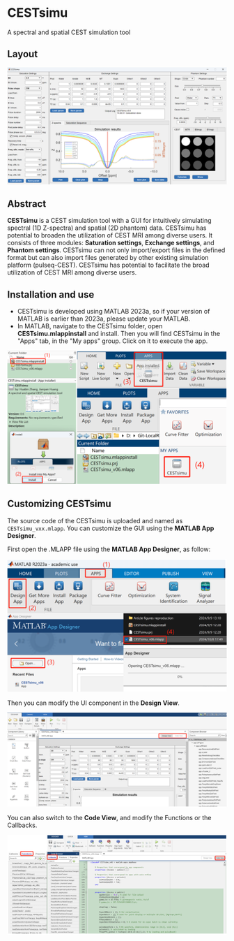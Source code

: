 # CESTsimu
A spectral and spatial CEST simulation tool

## Layout

![](./ref_pic/CESTsimu-layout.png)

## Abstract

**CESTsimu** is a CEST simulation tool with a GUI for intuitively simulating spectral (1D Z-spectra) and spatial (2D phantom) data. CESTsimu has potential to broaden the utilization of CEST MRI among diverse users. It consists of three modules: **Saturation settings**, **Exchange settings**, and **Phantom settings**. CESTsimu can not only import/export files in the defined format but can also import files generated by other existing simulation platform (pulseq-CEST). CESTsimu has potential to facilitate the broad utilization of CEST MRI among diverse users.

## Installation and use

- CESTsimu is developed using MATLAB 2023a, so if your version of MATLAB is earlier than 2023a, please update your MATLAB.
- In MATLAB, navigate to the CESTsimu folder, open **CESTsimu.mlappinstall** and install. Then you will find CESTsimu in the "Apps" tab, in the "My apps" group. Click on it to execute the app.

![](./ref_pic/Installation.png)



## Customizing CESTsimu

The source code of the CESTsimu is uploaded and named as `CESTsimu_vxx.mlapp`. You can customize the GUI using the **MATLAB App Designer**.

First open the .MLAPP file using the **MATLAB App Designer**, as follow:

![](./ref_pic/MATLAB-App-Designer-1.png)

Then you can modify the UI component in the **Design View**.

![](./ref_pic/MATLAB-App-Designer-2.png)

You can also switch to the **Code View**, and modify the Functions or the Callbacks.

![](./ref_pic/MATLAB-App-Designer-3.png)
